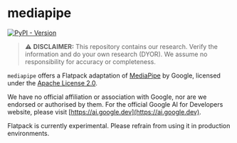 # mediapipe

[![PyPI - Version](https://img.shields.io/pypi/v/flatpack)](https://pypi.org/project/flatpack/)

> :warning: **DISCLAIMER:** This repository contains our research. Verify the information and do your own research (DYOR). We assume no responsibility for accuracy or completeness.

`mediapipe` offers a Flatpack adaptation of [MediaPipe](https://github.com/google-ai-edge/mediapipe) by Google, licensed under the [Apache License 2.0](https://github.com/google-ai-edge/mediapipe/blob/master/LICENSE).

We have no official affiliation or association with Google, nor are we endorsed or authorised by them. For the official Google AI for Developers website, please visit [https://ai.google.dev](https://ai.google.dev).

Flatpack is currently experimental. Please refrain from using it in production environments.